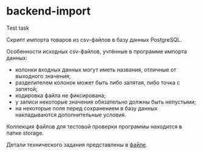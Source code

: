 # backend-import
Test task

Cкрипт импорта товаров из csv-файлов в базу данных PostgreSQL.

Особенности исходных csv-файлов, учтённые в программе импорта данных:
- колонки входных данных могут иметь названия, отличные от выходного значения;
- разделителем колонок может быть либо запятая, либо точка с запятой;
- кодировка файла не фиксирована;
- у записи некоторые значения обязательно должны быть непустыми;
- на некоторые поля перед сохранением в базу данных накладываются дополнительные условия.

Коллекция файлов для тестовой проверки программы находится в папке storage.

Детали технического задания представлены в [файле](https://github.com/rubygitflow/backend-import/TZ_Backend_Import.odt).